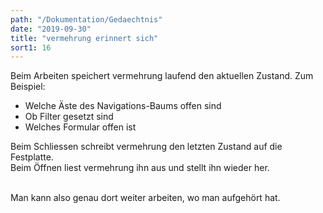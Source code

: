 ```yaml
---
path: "/Dokumentation/Gedaechtnis"
date: "2019-09-30"
title: "vermehrung erinnert sich"
sort1: 16
---
```


Beim Arbeiten speichert vermehrung laufend den aktuellen Zustand. Zum Beispiel:

- Welche Äste des Navigations-Baums offen sind
- Ob Filter gesetzt sind
- Welches Formular offen ist

Beim Schliessen schreibt vermehrung den letzten Zustand auf die Festplatte.<br/>
Beim Öffnen liest vermehrung ihn aus und stellt ihn wieder her.<br/><br/>

Man kann also genau dort weiter arbeiten, wo man aufgehört hat.